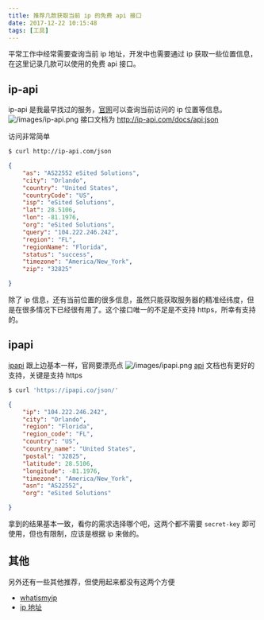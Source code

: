 ```yaml
---
title: 推荐几款获取当前 ip 的免费 api 接口
date: 2017-12-22 10:15:48
tags: [工具]
---
```


平常工作中经常需要查询当前 ip 地址，开发中也需要通过 ip 获取一些位置信息，在这里记录几款可以使用的免费 api 接口。

<!-- more --><!-- toc -->
## ip-api
ip-api 是我最早找过的服务，[官网](http://ip-api.com/)可以查询当前访问的 ip 位置等信息。
![/images/ip-api.png](/images/ip-api.png)
接口文档为 http://ip-api.com/docs/api:json

访问非常简单
```bash
$ curl http://ip-api.com/json
```
```json
{
    "as": "AS22552 eSited Solutions",
    "city": "Orlando",
    "country": "United States",
    "countryCode": "US",
    "isp": "eSited Solutions",
    "lat": 28.5106,
    "lon": -81.1976,
    "org": "eSited Solutions",
    "query": "104.222.246.242",
    "region": "FL",
    "regionName": "Florida",
    "status": "success",
    "timezone": "America/New_York",
    "zip": "32825"

}
```
除了 ip 信息，还有当前位置的很多信息，虽然只能获取服务器的精准经纬度，但是在很多情况下已经很有用了。这个接口唯一的不足是不支持 https，所幸有支持的。

## ipapi
[ipapi](https://ipapi.co/) 跟上边基本一样，官网要漂亮点
![/images/ipapi.png](/images/ipapico.png)
[api](https://ipapi.co/api/?shell#introduction) 文档也有更好的支持，关键是支持 https
```bash
$ curl 'https://ipapi.co/json/'
```
```json
{
    "ip": "104.222.246.242",
    "city": "Orlando",
    "region": "Florida",
    "region_code": "FL",
    "country": "US",
    "country_name": "United States",
    "postal": "32825",
    "latitude": 28.5106,
    "longitude": -81.1976,
    "timezone": "America/New_York",
    "asn": "AS22552",
    "org": "eSited Solutions"

}
```
拿到的结果基本一致，看你的需求选择哪个吧，这两个都不需要 `secret-key` 即可使用，但也有限制，应该是根据 ip 来做的。
## 其他
另外还有一些其他推荐，但使用起来都没有这两个方便
- [whatismyip](https://www.whatismyip.com/)
- [ip 地址](https://zh-hans.ipshu.com/ipv4/124.95.0.91)

